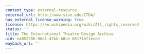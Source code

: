 ```yaml
---
content_type: external-resource
external_url: http://www.siue.edu/ITDA/
has_external_license_warning: true
license: https://en.wikipedia.org/wiki/All_rights_reserved
status: ''
title: The International Theatre Design Archive
uid: e4052286-06e1-47bb-b8ce-68171bf1eced
wayback_url: ''
---
```

